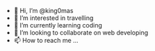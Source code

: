 - 👋 Hi, I’m @king0mas
- 👀 I’m interested in travelling
- 🌱 I’m currently learning coding
- 💞️ I’m looking to collaborate on web developing
- 📫 How to reach me ...

<!---
king0mas/king0mas is a ✨ special ✨ repository because its `README.md` (this file) appears on your GitHub profile.
You can click the Preview link to take a look at your changes.
--->

